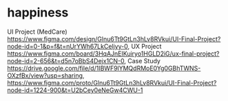# happiness
 UI Project (MedCare)
https://www.figma.com/design/Glnu6Tt9GtLn3hLv8RVkui/UI-Final-Project?node-id=0-1&p=f&t=nUrYWh67LkCeljyy-0,
UX Project
https://www.figma.com/board/3HqAJnEIKuiryo1HGLD2iG/ux-final-project?node-id=2-656&t=d5n7oBbS4Dejx1CN-0,
Case Study
https://drive.google.com/file/d/1IBWF9lYMQdRMoE0Yg0GBhTWNS-OXzfBx/view?usp=sharing,
https://www.figma.com/proto/Glnu6Tt9GtLn3hLv8RVkui/UI-Final-Project?node-id=1224-900&t=U2bCey0eNeGw4CWU-1
